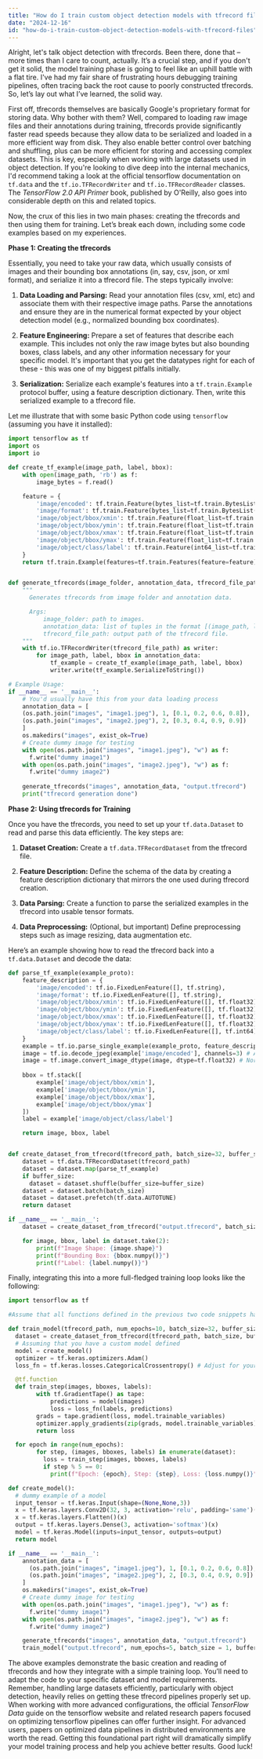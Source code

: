```yaml
---
title: "How do I train custom object detection models with tfrecord files?"
date: "2024-12-16"
id: "how-do-i-train-custom-object-detection-models-with-tfrecord-files"
---
```


Alright, let's talk object detection with tfrecords. Been there, done that – more times than I care to count, actually. It’s a crucial step, and if you don't get it solid, the model training phase is going to feel like an uphill battle with a flat tire. I've had my fair share of frustrating hours debugging training pipelines, often tracing back the root cause to poorly constructed tfrecords. So, let’s lay out what I’ve learned, the solid way.

First off, tfrecords themselves are basically Google's proprietary format for storing data. Why bother with them? Well, compared to loading raw image files and their annotations during training, tfrecords provide significantly faster read speeds because they allow data to be serialized and loaded in a more efficient way from disk. They also enable better control over batching and shuffling, plus can be more efficient for storing and accessing complex datasets. This is key, especially when working with large datasets used in object detection. If you're looking to dive deep into the internal mechanics, I'd recommend taking a look at the official tensorflow documentation on `tf.data` and the `tf.io.TFRecordWriter` and `tf.io.TFRecordReader` classes. The *TensorFlow 2.0 API Primer* book, published by O'Reilly, also goes into considerable depth on this and related topics.

Now, the crux of this lies in two main phases: creating the tfrecords and then using them for training. Let’s break each down, including some code examples based on my experiences.

**Phase 1: Creating the tfrecords**

Essentially, you need to take your raw data, which usually consists of images and their bounding box annotations (in, say, csv, json, or xml format), and serialize it into a tfrecord file. The steps typically involve:

1.  **Data Loading and Parsing:** Read your annotation files (csv, xml, etc) and associate them with their respective image paths. Parse the annotations and ensure they are in the numerical format expected by your object detection model (e.g., normalized bounding box coordinates).

2.  **Feature Engineering:** Prepare a set of features that describe each example. This includes not only the raw image bytes but also bounding boxes, class labels, and any other information necessary for your specific model. It's important that you get the datatypes right for each of these - this was one of my biggest pitfalls initially.

3.  **Serialization:** Serialize each example's features into a `tf.train.Example` protocol buffer, using a feature description dictionary. Then, write this serialized example to a tfrecord file.

Let me illustrate that with some basic Python code using `tensorflow` (assuming you have it installed):

```python
import tensorflow as tf
import os
import io

def create_tf_example(image_path, label, bbox):
    with open(image_path, 'rb') as f:
        image_bytes = f.read()

    feature = {
        'image/encoded': tf.train.Feature(bytes_list=tf.train.BytesList(value=[image_bytes])),
        'image/format': tf.train.Feature(bytes_list=tf.train.BytesList(value=[b'jpeg'])), # Adjust if not jpeg
        'image/object/bbox/xmin': tf.train.Feature(float_list=tf.train.FloatList(value=[bbox[0]])),
        'image/object/bbox/ymin': tf.train.Feature(float_list=tf.train.FloatList(value=[bbox[1]])),
        'image/object/bbox/xmax': tf.train.Feature(float_list=tf.train.FloatList(value=[bbox[2]])),
        'image/object/bbox/ymax': tf.train.Feature(float_list=tf.train.FloatList(value=[bbox[3]])),
        'image/object/class/label': tf.train.Feature(int64_list=tf.train.Int64List(value=[label])),
    }
    return tf.train.Example(features=tf.train.Features(feature=feature))


def generate_tfrecords(image_folder, annotation_data, tfrecord_file_path):
    """
      Generates tfrecords from image folder and annotation data.

      Args:
          image_folder: path to images.
          annotation_data: list of tuples in the format [(image_path, label, [xmin, ymin, xmax, ymax])].
          tfrecord_file_path: output path of the tfrecord file.
    """
    with tf.io.TFRecordWriter(tfrecord_file_path) as writer:
        for image_path, label, bbox in annotation_data:
            tf_example = create_tf_example(image_path, label, bbox)
            writer.write(tf_example.SerializeToString())

# Example Usage:
if __name__ == '__main__':
    # You'd usually have this from your data loading process
    annotation_data = [
    (os.path.join("images", "image1.jpeg"), 1, [0.1, 0.2, 0.6, 0.8]),
    (os.path.join("images", "image2.jpeg"), 2, [0.3, 0.4, 0.9, 0.9])
    ]
    os.makedirs("images", exist_ok=True)
    # Create dummy image for testing
    with open(os.path.join("images", "image1.jpeg"), "w") as f:
      f.write("dummy image1")
    with open(os.path.join("images", "image2.jpeg"), "w") as f:
      f.write("dummy image2")
    
    generate_tfrecords("images", annotation_data, "output.tfrecord")
    print("tfrecord generation done")
```

**Phase 2: Using tfrecords for Training**

Once you have the tfrecords, you need to set up your `tf.data.Dataset` to read and parse this data efficiently. The key steps are:

1.  **Dataset Creation:** Create a `tf.data.TFRecordDataset` from the tfrecord file.

2.  **Feature Description:** Define the schema of the data by creating a feature description dictionary that mirrors the one used during tfrecord creation.

3.  **Data Parsing:** Create a function to parse the serialized examples in the tfrecord into usable tensor formats.

4.  **Data Preprocessing:** (Optional, but important) Define preprocessing steps such as image resizing, data augmentation etc.

Here’s an example showing how to read the tfrecord back into a `tf.data.Dataset` and decode the data:

```python
def parse_tf_example(example_proto):
    feature_description = {
        'image/encoded': tf.io.FixedLenFeature([], tf.string),
        'image/format': tf.io.FixedLenFeature([], tf.string),
        'image/object/bbox/xmin': tf.io.FixedLenFeature([], tf.float32),
        'image/object/bbox/ymin': tf.io.FixedLenFeature([], tf.float32),
        'image/object/bbox/xmax': tf.io.FixedLenFeature([], tf.float32),
        'image/object/bbox/ymax': tf.io.FixedLenFeature([], tf.float32),
        'image/object/class/label': tf.io.FixedLenFeature([], tf.int64),
    }
    example = tf.io.parse_single_example(example_proto, feature_description)
    image = tf.io.decode_jpeg(example['image/encoded'], channels=3) # Adjust decode function to the format
    image = tf.image.convert_image_dtype(image, dtype=tf.float32) # Normalize pixel values
    
    bbox = tf.stack([
        example['image/object/bbox/xmin'],
        example['image/object/bbox/ymin'],
        example['image/object/bbox/xmax'],
        example['image/object/bbox/ymax']
    ])
    label = example['image/object/class/label']

    return image, bbox, label


def create_dataset_from_tfrecord(tfrecord_path, batch_size=32, buffer_size=None):
    dataset = tf.data.TFRecordDataset(tfrecord_path)
    dataset = dataset.map(parse_tf_example)
    if buffer_size:
      dataset = dataset.shuffle(buffer_size=buffer_size)
    dataset = dataset.batch(batch_size)
    dataset = dataset.prefetch(tf.data.AUTOTUNE)
    return dataset

if __name__ == '__main__':
    dataset = create_dataset_from_tfrecord("output.tfrecord", batch_size=1)

    for image, bbox, label in dataset.take(2):
        print(f"Image Shape: {image.shape}")
        print(f"Bounding Box: {bbox.numpy()}")
        print(f"Label: {label.numpy()}")
```
Finally, integrating this into a more full-fledged training loop looks like the following:

```python
import tensorflow as tf

#Assume that all functions defined in the previous two code snippets have been imported

def train_model(tfrecord_path, num_epochs=10, batch_size=32, buffer_size=100):
  dataset = create_dataset_from_tfrecord(tfrecord_path, batch_size, buffer_size)
  # Assuming that you have a custom model defined
  model = create_model()
  optimizer = tf.keras.optimizers.Adam()
  loss_fn = tf.keras.losses.CategoricalCrossentropy() # Adjust for your object detection loss

  @tf.function
  def train_step(images, bboxes, labels):
        with tf.GradientTape() as tape:
            predictions = model(images)
            loss = loss_fn(labels, predictions)
        grads = tape.gradient(loss, model.trainable_variables)
        optimizer.apply_gradients(zip(grads, model.trainable_variables))
        return loss

  for epoch in range(num_epochs):
        for step, (images, bboxes, labels) in enumerate(dataset):
          loss = train_step(images, bboxes, labels)
          if step % 5 == 0:
            print(f"Epoch: {epoch}, Step: {step}, Loss: {loss.numpy()}")

def create_model():
  # dummy example of a model
  input_tensor = tf.keras.Input(shape=(None,None,3))
  x = tf.keras.layers.Conv2D(32, 3, activation='relu', padding='same')(input_tensor)
  x = tf.keras.layers.Flatten()(x)
  output = tf.keras.layers.Dense(3, activation='softmax')(x)
  model = tf.keras.Model(inputs=input_tensor, outputs=output)
  return model

if __name__ == '__main__':
    annotation_data = [
      (os.path.join("images", "image1.jpeg"), 1, [0.1, 0.2, 0.6, 0.8]),
      (os.path.join("images", "image2.jpeg"), 2, [0.3, 0.4, 0.9, 0.9])
    ]
    os.makedirs("images", exist_ok=True)
    # Create dummy image for testing
    with open(os.path.join("images", "image1.jpeg"), "w") as f:
      f.write("dummy image1")
    with open(os.path.join("images", "image2.jpeg"), "w") as f:
      f.write("dummy image2")

    generate_tfrecords("images", annotation_data, "output.tfrecord")
    train_model("output.tfrecord", num_epochs=5, batch_size = 1, buffer_size=5)
```

The above examples demonstrate the basic creation and reading of tfrecords and how they integrate with a simple training loop. You’ll need to adapt the code to your specific dataset and model requirements. Remember, handling large datasets efficiently, particularly with object detection, heavily relies on getting these tfrecord pipelines properly set up. When working with more advanced configurations, the official *TensorFlow Data* guide on the tensorflow website and related research papers focused on optimizing tensorflow pipelines can offer further insight. For advanced users, papers on optimized data pipelines in distributed environments are worth the read. Getting this foundational part right will dramatically simplify your model training process and help you achieve better results. Good luck!
